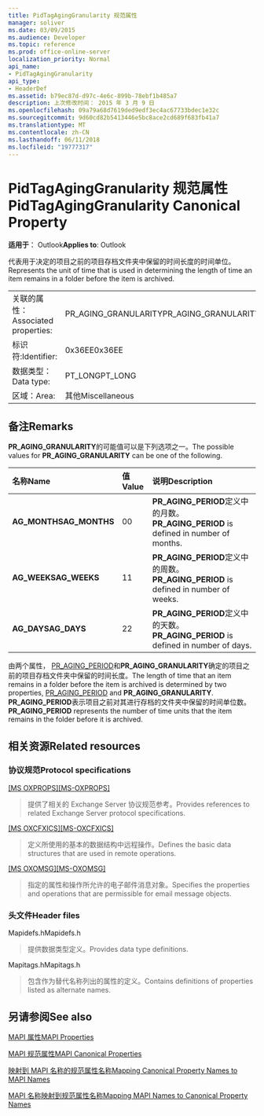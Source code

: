 ```yaml
---
title: PidTagAgingGranularity 规范属性
manager: soliver
ms.date: 03/09/2015
ms.audience: Developer
ms.topic: reference
ms.prod: office-online-server
localization_priority: Normal
api_name:
- PidTagAgingGranularity
api_type:
- HeaderDef
ms.assetid: b79ec87d-d97c-4e6c-899b-78ebf1b485a7
description: 上次修改时间： 2015 年 3 月 9 日
ms.openlocfilehash: 09a79a68d7619ded9edf3ec4ac67733bdec1e32c
ms.sourcegitcommit: 9d60cd82b5413446e5bc8ace2cd689f683fb41a7
ms.translationtype: MT
ms.contentlocale: zh-CN
ms.lasthandoff: 06/11/2018
ms.locfileid: "19777317"
---
```

# <a name="pidtagaginggranularity-canonical-property"></a><span data-ttu-id="351e4-103">PidTagAgingGranularity 规范属性</span><span class="sxs-lookup"><span data-stu-id="351e4-103">PidTagAgingGranularity Canonical Property</span></span>

  
  
<span data-ttu-id="351e4-104">**适用于**： Outlook</span><span class="sxs-lookup"><span data-stu-id="351e4-104">**Applies to**: Outlook</span></span> 
  
<span data-ttu-id="351e4-105">代表用于决定的项目之前的项目存档文件夹中保留的时间长度的时间单位。</span><span class="sxs-lookup"><span data-stu-id="351e4-105">Represents the unit of time that is used in determining the length of time an item remains in a folder before the item is archived.</span></span>
  
|||
|:-----|:-----|
|<span data-ttu-id="351e4-106">关联的属性：</span><span class="sxs-lookup"><span data-stu-id="351e4-106">Associated properties:</span></span>  <br/> |<span data-ttu-id="351e4-107">PR_AGING_GRANULARITY</span><span class="sxs-lookup"><span data-stu-id="351e4-107">PR_AGING_GRANULARITY</span></span>  <br/> |
|<span data-ttu-id="351e4-108">标识符:</span><span class="sxs-lookup"><span data-stu-id="351e4-108">Identifier:</span></span>  <br/> |<span data-ttu-id="351e4-109">0x36EE</span><span class="sxs-lookup"><span data-stu-id="351e4-109">0x36EE</span></span>  <br/> |
|<span data-ttu-id="351e4-110">数据类型：</span><span class="sxs-lookup"><span data-stu-id="351e4-110">Data type:</span></span>  <br/> |<span data-ttu-id="351e4-111">PT_LONG</span><span class="sxs-lookup"><span data-stu-id="351e4-111">PT_LONG</span></span>  <br/> |
|<span data-ttu-id="351e4-112">区域：</span><span class="sxs-lookup"><span data-stu-id="351e4-112">Area:</span></span>  <br/> |<span data-ttu-id="351e4-113">其他</span><span class="sxs-lookup"><span data-stu-id="351e4-113">Miscellaneous</span></span>  <br/> |
   
## <a name="remarks"></a><span data-ttu-id="351e4-114">备注</span><span class="sxs-lookup"><span data-stu-id="351e4-114">Remarks</span></span>

<span data-ttu-id="351e4-115">**PR_AGING_GRANULARITY**的可能值可以是下列选项之一。</span><span class="sxs-lookup"><span data-stu-id="351e4-115">The possible values for **PR_AGING_GRANULARITY** can be one of the following.</span></span> 
  
|<span data-ttu-id="351e4-116">**名称**</span><span class="sxs-lookup"><span data-stu-id="351e4-116">**Name**</span></span>|<span data-ttu-id="351e4-117">**值**</span><span class="sxs-lookup"><span data-stu-id="351e4-117">**Value**</span></span>|<span data-ttu-id="351e4-118">**说明**</span><span class="sxs-lookup"><span data-stu-id="351e4-118">**Description**</span></span>|
|:-----|:-----|:-----|
|<span data-ttu-id="351e4-119">**AG_MONTHS**</span><span class="sxs-lookup"><span data-stu-id="351e4-119">**AG_MONTHS**</span></span> <br/> |<span data-ttu-id="351e4-120">0</span><span class="sxs-lookup"><span data-stu-id="351e4-120">0</span></span>  <br/> |<span data-ttu-id="351e4-121">**PR_AGING_PERIOD**定义中的月数。</span><span class="sxs-lookup"><span data-stu-id="351e4-121">**PR_AGING_PERIOD** is defined in number of months.</span></span>  <br/> |
|<span data-ttu-id="351e4-122">**AG_WEEKS**</span><span class="sxs-lookup"><span data-stu-id="351e4-122">**AG_WEEKS**</span></span> <br/> |<span data-ttu-id="351e4-123">1</span><span class="sxs-lookup"><span data-stu-id="351e4-123">1</span></span>  <br/> |<span data-ttu-id="351e4-124">**PR_AGING_PERIOD**定义中的周数。</span><span class="sxs-lookup"><span data-stu-id="351e4-124">**PR_AGING_PERIOD** is defined in number of weeks.</span></span>  <br/> |
|<span data-ttu-id="351e4-125">**AG_DAYS**</span><span class="sxs-lookup"><span data-stu-id="351e4-125">**AG_DAYS**</span></span> <br/> |<span data-ttu-id="351e4-126">2</span><span class="sxs-lookup"><span data-stu-id="351e4-126">2</span></span>  <br/> |<span data-ttu-id="351e4-127">**PR_AGING_PERIOD**定义中的天数。</span><span class="sxs-lookup"><span data-stu-id="351e4-127">**PR_AGING_PERIOD** is defined in number of days.</span></span>  <br/> |
   
<span data-ttu-id="351e4-128">由两个属性， [PR_AGING_PERIOD](pidtagagingperiod-canonical-property.md)和**PR_AGING_GRANULARITY**确定的项目之前的项目存档文件夹中保留的时间长度。</span><span class="sxs-lookup"><span data-stu-id="351e4-128">The length of time that an item remains in a folder before the item is archived is determined by two properties, [PR_AGING_PERIOD](pidtagagingperiod-canonical-property.md) and **PR_AGING_GRANULARITY**.</span></span> <span data-ttu-id="351e4-129">**PR_AGING_PERIOD**表示项目之前对其进行存档的文件夹中保留的时间单位数。</span><span class="sxs-lookup"><span data-stu-id="351e4-129">**PR_AGING_PERIOD** represents the number of time units that the item remains in the folder before it is archived.</span></span> 
  
## <a name="related-resources"></a><span data-ttu-id="351e4-130">相关资源</span><span class="sxs-lookup"><span data-stu-id="351e4-130">Related resources</span></span>

### <a name="protocol-specifications"></a><span data-ttu-id="351e4-131">协议规范</span><span class="sxs-lookup"><span data-stu-id="351e4-131">Protocol specifications</span></span>

<span data-ttu-id="351e4-132">[[MS OXPROPS]](http://msdn.microsoft.com/library/f6ab1613-aefe-447d-a49c-18217230b148%28Office.15%29.aspx)</span><span class="sxs-lookup"><span data-stu-id="351e4-132">[[MS-OXPROPS]](http://msdn.microsoft.com/library/f6ab1613-aefe-447d-a49c-18217230b148%28Office.15%29.aspx)</span></span>
  
> <span data-ttu-id="351e4-133">提供了相关的 Exchange Server 协议规范参考。</span><span class="sxs-lookup"><span data-stu-id="351e4-133">Provides references to related Exchange Server protocol specifications.</span></span>
    
<span data-ttu-id="351e4-134">[[MS OXCFXICS]](http://msdn.microsoft.com/library/b9752f3d-d50d-44b8-9e6b-608a117c8532%28Office.15%29.aspx)</span><span class="sxs-lookup"><span data-stu-id="351e4-134">[[MS-OXCFXICS]](http://msdn.microsoft.com/library/b9752f3d-d50d-44b8-9e6b-608a117c8532%28Office.15%29.aspx)</span></span>
  
> <span data-ttu-id="351e4-135">定义所使用的基本的数据结构中远程操作。</span><span class="sxs-lookup"><span data-stu-id="351e4-135">Defines the basic data structures that are used in remote operations.</span></span>
    
<span data-ttu-id="351e4-136">[[MS OXOMSG]](http://msdn.microsoft.com/library/daa9120f-f325-4afb-a738-28f91049ab3c%28Office.15%29.aspx)</span><span class="sxs-lookup"><span data-stu-id="351e4-136">[[MS-OXOMSG]](http://msdn.microsoft.com/library/daa9120f-f325-4afb-a738-28f91049ab3c%28Office.15%29.aspx)</span></span>
  
> <span data-ttu-id="351e4-137">指定的属性和操作所允许的电子邮件消息对象。</span><span class="sxs-lookup"><span data-stu-id="351e4-137">Specifies the properties and operations that are permissible for email message objects.</span></span>
    
### <a name="header-files"></a><span data-ttu-id="351e4-138">头文件</span><span class="sxs-lookup"><span data-stu-id="351e4-138">Header files</span></span>

<span data-ttu-id="351e4-139">Mapidefs.h</span><span class="sxs-lookup"><span data-stu-id="351e4-139">Mapidefs.h</span></span>
  
> <span data-ttu-id="351e4-140">提供数据类型定义。</span><span class="sxs-lookup"><span data-stu-id="351e4-140">Provides data type definitions.</span></span>
    
<span data-ttu-id="351e4-141">Mapitags.h</span><span class="sxs-lookup"><span data-stu-id="351e4-141">Mapitags.h</span></span>
  
> <span data-ttu-id="351e4-142">包含作为替代名称列出的属性的定义。</span><span class="sxs-lookup"><span data-stu-id="351e4-142">Contains definitions of properties listed as alternate names.</span></span>
    
## <a name="see-also"></a><span data-ttu-id="351e4-143">另请参阅</span><span class="sxs-lookup"><span data-stu-id="351e4-143">See also</span></span>



[<span data-ttu-id="351e4-144">MAPI 属性</span><span class="sxs-lookup"><span data-stu-id="351e4-144">MAPI Properties</span></span>](mapi-properties.md)
  
[<span data-ttu-id="351e4-145">MAPI 规范属性</span><span class="sxs-lookup"><span data-stu-id="351e4-145">MAPI Canonical Properties</span></span>](mapi-canonical-properties.md)
  
[<span data-ttu-id="351e4-146">映射到 MAPI 名称的规范属性名称</span><span class="sxs-lookup"><span data-stu-id="351e4-146">Mapping Canonical Property Names to MAPI Names</span></span>](mapping-canonical-property-names-to-mapi-names.md)
  
[<span data-ttu-id="351e4-147">MAPI 名称映射到规范属性名称</span><span class="sxs-lookup"><span data-stu-id="351e4-147">Mapping MAPI Names to Canonical Property Names</span></span>](mapping-mapi-names-to-canonical-property-names.md)

